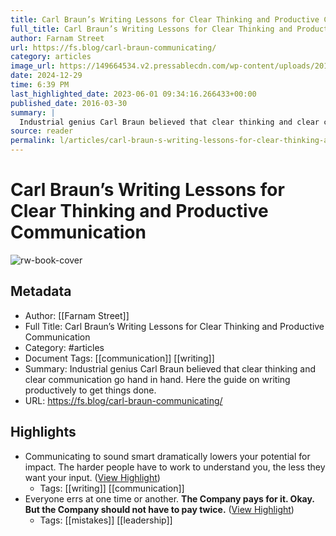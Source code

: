```yaml
---
title: Carl Braun’s Writing Lessons for Clear Thinking and Productive Communication
full_title: Carl Braun’s Writing Lessons for Clear Thinking and Productive Communication
author: Farnam Street
url: https://fs.blog/carl-braun-communicating/
category: articles
image_url: https://149664534.v2.pressablecdn.com/wp-content/uploads/2016/03/Must-Maintain-The-Illusion-I-know-Evyerthing.jpg
date: 2024-12-29
time: 6:39 PM
last_highlighted_date: 2023-06-01 09:34:16.266433+00:00
published_date: 2016-03-30
summary: |
  Industrial genius Carl Braun believed that clear thinking and clear communication go hand in hand. Here the guide on writing productively to get things done.
source: reader
permalink: l/articles/carl-braun-s-writing-lessons-for-clear-thinking-and-productive-communication
---
```

# Carl Braun’s Writing Lessons for Clear Thinking and Productive Communication

![rw-book-cover](https://149664534.v2.pressablecdn.com/wp-content/uploads/2016/03/Must-Maintain-The-Illusion-I-know-Evyerthing.jpg)

## Metadata
- Author: [[Farnam Street]]
- Full Title: Carl Braun’s Writing Lessons for Clear Thinking and Productive Communication
- Category: #articles
- Document Tags: [[communication]] [[writing]] 
- Summary: Industrial genius Carl Braun believed that clear thinking and clear communication go hand in hand. Here the guide on writing productively to get things done.
- URL: https://fs.blog/carl-braun-communicating/

## Highlights
- Communicating to sound smart dramatically lowers your potential for impact. The harder people have to work to understand you, the less they want your input. ([View Highlight](https://read.readwise.io/read/01h1v4vzczdnzq7k0vwv6mcdm7))
    - Tags: [[writing]] [[communication]] 
- Everyone errs at one time or another. **The Company pays for it. Okay. But the Company should not have to pay twice.** ([View Highlight](https://read.readwise.io/read/01h1v4xkdjcf1jtq7yscmd4x21))
    - Tags: [[mistakes]] [[leadership]] 


